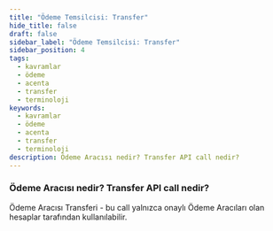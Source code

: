 ```yaml
---
title: "Ödeme Temsilcisi: Transfer"
hide_title: false
draft: false
sidebar_label: "Ödeme Temsilcisi: Transfer"
sidebar_position: 4
tags:
  - kavramlar
  - ödeme
  - acenta
  - transfer
  - terminoloji
keywords:
  - kavramlar
  - ödeme
  - acenta
  - transfer
  - terminoloji
description: Ödeme Aracısı nedir? Transfer API call nedir?
---
```


### Ödeme Aracısı nedir? Transfer API call nedir?

Ödeme Aracısı Transferi - bu call yalnızca onaylı Ödeme Aracıları olan hesaplar tarafından kullanılabilir.

